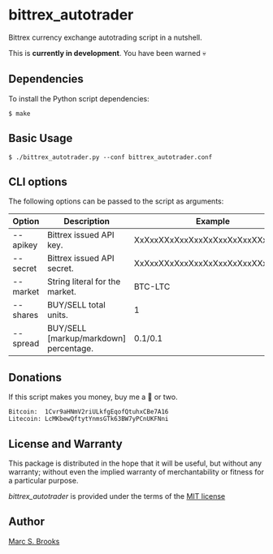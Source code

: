 # bittrex_autotrader

Bittrex currency exchange autotrading script in a nutshell.

This is **currently in development**. You have been warned :skull:

## Dependencies

To install the Python script dependencies:

    $ make

## Basic Usage

    $ ./bittrex_autotrader.py --conf bittrex_autotrader.conf

## CLI options

The following options can be passed to the script as arguments:

| Option   | Description                            | Example                          |
| ---------| ---------------------------------------|----------------------------------|
| --apikey | Bittrex issued API key.                | XxXxxXXxXxxXxxXxXxxXxXxxXXxXxxXx |
| --secret | Bittrex issued API secret.             | XxXxxXXxXxxXxxXxXxxXxXxxXXxXxxXx |
| --market | String literal for the market.         | BTC-LTC                          |
| --shares | BUY/SELL total units.                  | 1                                |
| --spread | BUY/SELL [markup/markdown] percentage. | 0.1/0.1                          |

## Donations

If this script makes you money, buy me a :beer: or two.

    Bitcoin:  1Cvr9aHNmV2riULkfgEqofQtuhxCBe7A16
    Litecoin: LcMKbewQftytYnmsGTk63BW7yPCnUKFNni

## License and Warranty

This package is distributed in the hope that it will be useful, but without any warranty; without even the implied warranty of merchantability or fitness for a particular purpose.

_bittrex_autotrader_ is provided under the terms of the [MIT license](http://www.opensource.org/licenses/mit-license.php)

## Author

[Marc S. Brooks](https://github.com/nuxy)

